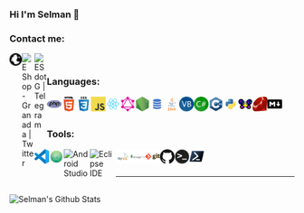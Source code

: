 ### Hi I'm Selman :wave:

### Contact me:
[<img align="left" alt="El3vator Apps" width="22px" src="https://raw.githubusercontent.com/iconic/open-iconic/master/svg/globe.svg" />][website]
[<img align="left" alt="E Shop - Granada | Twitter" width="22px" src="https://cdn.jsdelivr.net/npm/simple-icons@v3/icons/twitter.svg" />][twitter]
[<img align="left" alt="ESdotG | Telegram" width="22px" src="https://cdn.jsdelivr.net/npm/simple-icons@v3.3.0/icons/telegram.svg" />][telegram]

<br />

### Languages:
<img align="left" alt="PHP" width="26px" src="https://raw.githubusercontent.com/github/explore/d6df80340ca325549dea46f61f4c92b4fc157ee3/topics/php/php.png" />
<img align="left" alt="HTML5" width="26px" src="https://raw.githubusercontent.com/github/explore/80688e429a7d4ef2fca1e82350fe8e3517d3494d/topics/html/html.png" />
<img align="left" alt="CSS3" width="26px" src="https://raw.githubusercontent.com/github/explore/80688e429a7d4ef2fca1e82350fe8e3517d3494d/topics/css/css.png" />
<img align="left" alt="JavaScript" width="26px" src="https://raw.githubusercontent.com/github/explore/80688e429a7d4ef2fca1e82350fe8e3517d3494d/topics/javascript/javascript.png" />
<img align="left" alt="React" width="26px" src="https://raw.githubusercontent.com/github/explore/80688e429a7d4ef2fca1e82350fe8e3517d3494d/topics/react/react.png" />
<img align="left" alt="GraphQL" width="26px" src="https://raw.githubusercontent.com/github/explore/80688e429a7d4ef2fca1e82350fe8e3517d3494d/topics/graphql/graphql.png" />
<img align="left" alt="Node.js" width="26px" src="https://raw.githubusercontent.com/github/explore/80688e429a7d4ef2fca1e82350fe8e3517d3494d/topics/nodejs/nodejs.png" />
<img align="left" alt="SQL" width="26px" src="https://raw.githubusercontent.com/github/explore/80688e429a7d4ef2fca1e82350fe8e3517d3494d/topics/sql/sql.png" />
<img align="left" alt="Java" width="26px" src="https://raw.githubusercontent.com/github/explore/d6df80340ca325549dea46f61f4c92b4fc157ee3/topics/java/java.png" />
<img align="left" alt="VB.NET" width="26px" src="https://raw.githubusercontent.com/github/explore/d6df80340ca325549dea46f61f4c92b4fc157ee3/topics/visual-basic/visual-basic.png" />
<img align="left" alt="C#" width="26px" src="https://raw.githubusercontent.com/github/explore/d6df80340ca325549dea46f61f4c92b4fc157ee3/topics/csharp/csharp.png" />
<img align="left" alt="C++" width="26px" src="https://raw.githubusercontent.com/github/explore/d6df80340ca325549dea46f61f4c92b4fc157ee3/topics/cpp/cpp.png" />
<img align="left" alt="Python" width="26px" src="https://raw.githubusercontent.com/github/explore/d6df80340ca325549dea46f61f4c92b4fc157ee3/topics/python/python.png" />
<img align="left" alt="Perl 6" width="26px" src="https://raw.githubusercontent.com/github/explore/d6df80340ca325549dea46f61f4c92b4fc157ee3/topics/perl6/perl6.png" />
<img align="left" alt="Ruby" width="26px" src="https://raw.githubusercontent.com/github/explore/d6df80340ca325549dea46f61f4c92b4fc157ee3/topics/ruby/ruby.png" />
<img align="left" alt="Markdown" width="26px" src="https://raw.githubusercontent.com/github/explore/d6df80340ca325549dea46f61f4c92b4fc157ee3/topics/markdown/markdown.png" />

<br /><br />

### Tools:
<img align="left" alt="Visual Studio Code" width="26px" src="https://raw.githubusercontent.com/github/explore/80688e429a7d4ef2fca1e82350fe8e3517d3494d/topics/visual-studio-code/visual-studio-code.png" />
<img align="left" alt="Atom" width="26px" src="https://raw.githubusercontent.com/github/explore/d6df80340ca325549dea46f61f4c92b4fc157ee3/topics/atom/atom.png" />
<img align="left" alt="Android Studio" width="46px" src="https://upload.wikimedia.org/wikipedia/commons/9/92/Android_Studio_Trademark.svg" />
<img align="left" alt="Eclipse IDE" width="46px" src="https://www.eclipse.org/org/artwork/images/logo-800x188.png" />
<img align="left" alt="MySQL" width="26px" src="https://raw.githubusercontent.com/github/explore/80688e429a7d4ef2fca1e82350fe8e3517d3494d/topics/mysql/mysql.png" />
<img align="left" alt="MongoDB" width="26px" src="https://raw.githubusercontent.com/github/explore/80688e429a7d4ef2fca1e82350fe8e3517d3494d/topics/mongodb/mongodb.png" />
<img align="left" alt="Git" width="26px" src="https://raw.githubusercontent.com/github/explore/80688e429a7d4ef2fca1e82350fe8e3517d3494d/topics/git/git.png" />
<img align="left" alt="GitHub" width="26px" src="https://raw.githubusercontent.com/github/explore/78df643247d429f6cc873026c0622819ad797942/topics/github/github.png" />
<img align="left" alt="Linux Terminal" width="26px" src="https://raw.githubusercontent.com/github/explore/80688e429a7d4ef2fca1e82350fe8e3517d3494d/topics/terminal/terminal.png" />
<img align="left" alt="Power Shell" width="26px" src="https://raw.githubusercontent.com/github/explore/d6df80340ca325549dea46f61f4c92b4fc157ee3/topics/powershell/powershell.png" />

<br />
<br />

---

<br />

<img align="left" alt="Selman's Github Stats" src="https://github-readme-stats.vercel.app/api?username=selmansem&show_icons=true&hide_border=true" />

[website]: https://el3vator.com
[twitter]: https://twitter.com/eshop_grx
[telegram]: https://t.me/es_grx
